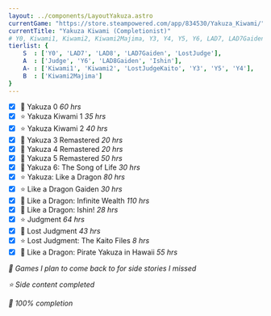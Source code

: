 ```yaml
---
layout: ../components/LayoutYakuza.astro
currentGame: "https://store.steampowered.com/app/834530/Yakuza_Kiwami/"
currentTitle: "Yakuza Kiwami (Completionist)"
# Y0, Kiwami1, Kiwami2, Kiwami2Majima, Y3, Y4, Y5, Y6, LAD7, LAD7Gaiden, LAD8, LAD8Gaiden, Judge, LostJudge, LostJudgeKaito, Ishin
tierlist: {
    S  : ['Y0', 'LAD7', 'LAD8', 'LAD7Gaiden', 'LostJudge'],
    A  : ['Judge', 'Y6', 'LAD8Gaiden', 'Ishin'],
    A- : ['Kiwami1', 'Kiwami2', 'LostJudgeKaito', 'Y3', 'Y5', 'Y4'],
    B  : ['Kiwami2Majima']
}
---
```

- [x] 👑 Yakuza 0 *60 hrs*
- [x] ⭐ Yakuza Kiwami 1 *35 hrs*
- [x] ⭐ Yakuza Kiwami 2 *40 hrs*
- [x] 🔎 Yakuza 3 Remastered *20 hrs*
- [x] 🔎 Yakuza 4 Remastered *20 hrs*
- [x] 🔎 Yakuza 5 Remastered *50 hrs*
- [x] 🔎 Yakuza 6: The Song of Life *30 hrs*
- [x] ⭐ Yakuza: Like a Dragon *80 hrs*
- [x] ⭐ Like a Dragon Gaiden *30 hrs*
- [x] 🔎 Like a Dragon: Infinite Wealth *110 hrs*
- [x] 🔎 Like a Dragon: Ishin! *28 hrs*
- [x] ⭐ Judgment *64 hrs*
- [x] 🔎 Lost Judgment *43 hrs*
- [x] ⭐ Lost Judgment: The Kaito Files *8 hrs*
- [x] 🔎 Like a Dragon: Pirate Yakuza in Hawaii *55 hrs*

<div class="yakuza-legend">

*🔎 Games I plan to come back to for side stories I missed*

*⭐ Side content completed*

*👑 100% completion*

</div>